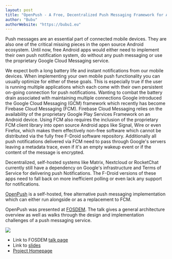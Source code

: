```yaml
---
layout: post
title: "OpenPush - A Free, Decentralized Push Messaging Framework for Android"
author: "Bubu"
authorWebsite: "https://bubu1.eu"
---
```


Push messages are an essential part of connected mobile devices. They are also one of the critical missing pieces in the open source Android ecosystem. Until now, free Android apps would either need to implement their own push notification system, do without any push messaging or use the proprietary Google Cloud Messaging service.

We expect both a long battery life and instant notifications from our mobile devices. When implementing your own mobile push functionality you can usually optimize for either of these goals. This is especially true if the user is running multiple applications which each come with their own persistent on-going connection for push notifications. Wanting to combat the battery drain associated with maintaining multiple connections Google introduced the Google Cloud Messaging (GCM) framework which recently has become Firebase Cloud Messaging (FCM). Firebase Cloud Messaging relies on the availability of the proprietary Google Play Services Framework on an Android device. Using FCM also requires the inclusion of the proprietary FCM client library into open source Android apps like Signal, Wire or even Firefox, which makes them effectively non-free software which cannot be distributed via the fully free F-Droid software repository. Additionally all push notifications delivered via FCM need to pass through Google's servers leaving a metadata trace, even if it's an empty wakeup event or if the content of the message is encrypted.

Decentralized, self-hosted systems like Matrix, Nextcloud or RocketChat currently still have a dependency on Google's infrastructure and Terms of Service for delivering push Notifications. The F-Droid versions of these apps need to fall back on more inefficient polling or even lack any support for notifications.

[OpenPush](https://bubu1.eu/openpush) is a self-hosted, free alternative push messaging implementation which can either run alongside or as a replacement to FCM. 

OpenPush was presented at [FOSDEM](https://fosdem.org/). The talk gives a general architecture overview as well as walks through the design and implementation challenges of a push messaging service.

<a class="video-preview" href="https://video.fosdem.org/2020/UA2.220/dip_openpush.webm">
    <img src="{% asset posts/2020-02-03-openpush-talk/video-preview.png %}" />
</a>

* Link to FOSDEM [talk page](https://fosdem.org/2020/schedule/event/dip_openpush/)
* Link to [slides](https://bubu1.eu/openpush/openpush_fosdem20.pdf)
* [Project Homepage](https://bubu1.eu/openpush)

